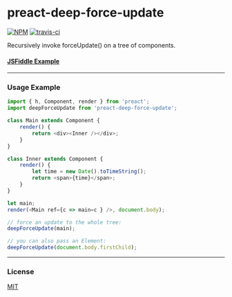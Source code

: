 # preact-deep-force-update

[![NPM](http://img.shields.io/npm/v/preact-deep-force-update.svg)](https://www.npmjs.com/package/preact-deep-force-update)
[![travis-ci](https://travis-ci.org/developit/preact-deep-force-update.svg)](https://travis-ci.org/developit/preact-deep-force-update)

Recursively invoke forceUpdate() on a tree of components.

#### [JSFiddle Example](https://jsfiddle.net/developit/ffr9608m/)


---


### Usage Example

```js
import { h, Component, render } from 'preact';
import deepForceUpdate from 'preact-deep-force-update';

class Main extends Component {
	render() {
		return <div><Inner /></div>;
	}
}

class Inner extends Component {
	render() {
		let time = new Date().toTimeString();
		return <span>{time}</span>;
	}
}

let main;
render(<Main ref={c => main=c } />, document.body);

// force an update to the whole tree:
deepForceUpdate(main);

// you can also pass an Element:
deepForceUpdate(document.body.firstChild);
```


---


### License

[MIT]


[Preact]: https://github.com/developit/preact
[MIT]: http://choosealicense.com/licenses/mit/
